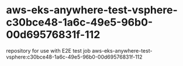 # aws-eks-anywhere-test-vsphere-c30bce48-1a6c-49e5-96b0-00d69576831f-112
repository for use with E2E test job aws-eks-anywhere-test-vsphere:c30bce48-1a6c-49e5-96b0-00d69576831f-112
